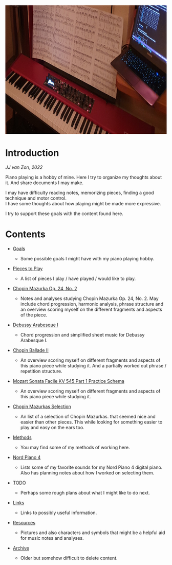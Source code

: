 
<img src="resources/photo-jjs-piano-laptop-sheet-music-analysis-wide.jpg" height="400" />


Introduction
============

*JJ van Zon, 2022*

Piano playing is a hobby of mine. Here I try to organize my thoughts about it. And share documents I may make.

I may have difficulty reading notes, memorizing pieces, finding a good technique and motor control.  
I have some thoughts about how playing might be made more expressive.  

I try to support these goals with the content found here.  

Contents
========

- [Goals](goals.md)

    - Some possible goals I might have with my piano playing hobby.

- [Pieces to Play](pieces-to-play.md)

    - A list of pieces I play / have played / would like to play.

- [Chopin Mazurka Op. 24, No. 2](chopin-mazurka-op-24-no-2)

    - Notes and analyses studying Chopin Mazurka Op. 24, No. 2. May include chord progression, harmonic analysis, phrase structure and an overview scoring myself on the different fragments and aspects of the piece.

- [Debussy Arabesque Ⅰ](debussy-arabesque-1)

    - Chord progression and simplified sheet music for Debussy Arabesque Ⅰ.

- [Chopin Ballade Ⅱ](chopin-ballade-2)

    - An overview scoring myself on different fragments and aspects of this piano piece while studying it. And a partially worked out phrase / repetition structure.

- [Mozart Sonata Facile KV 545 Part 1 Practice Schema](mozart-sonata-facile-part-1-practice-schema.md)

    - An overview scoring myself on different fragments and aspects of this piano piece while studying it.

- [Chopin Mazurkas Selection](chopin-mazurka-selection.md)

    - An list of a selection of Chopin Mazurkas. that seemed nice and easier than other pieces. This while looking for something easier to play and easy on the ears too.

- [Methods](methods)

    - You may find some of my methods of working here.

- [Nord Piano 4](nord-piano-4)

    - Lists some of my favorite sounds for my Nord Piano 4 digital piano. Also has planning notes about how I worked on selecting them.

- [TODO](todo.md)

    - Perhaps some rough plans about what I might like to do next.

- [Links](links.md)

    - Links to possibly useful information.

- [Resources](resources)

    - Pictures and also characters and symbols that might be a helpful aid for music notes and analyses.

- [Archive](archive)

    - Older but somehow difficult to delete content.